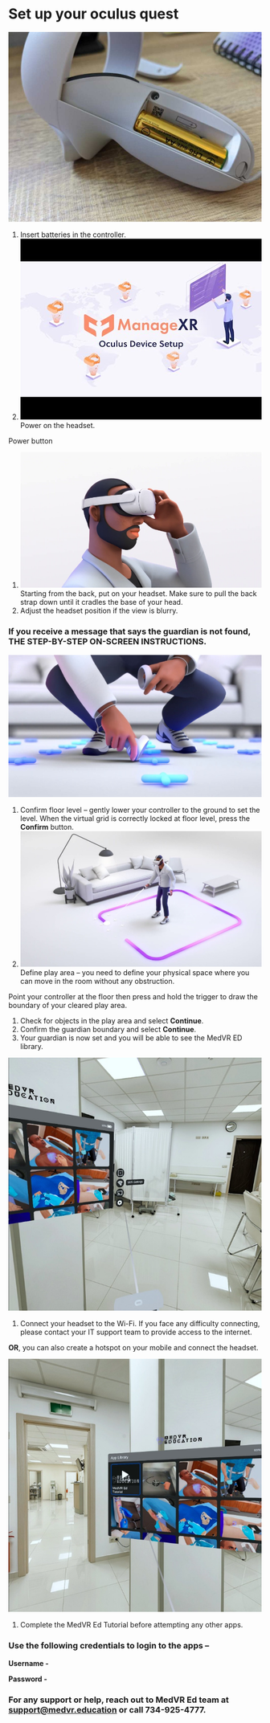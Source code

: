 # Set up your oculus quest

![](<../.gitbook/assets/0 (6) (1)>)

1. Insert batteries in the controller.
2. ![](<../.gitbook/assets/1 (2) (1)>)Power on the headset.

Power button

1. ![](<../.gitbook/assets/2 (3)>)Starting from the back, put on your headset. Make sure to pull the back strap down until it cradles the base of your head.
2. Adjust the headset position if the view is blurry.

### If you receive a message that says the guardian is not found, THE STEP-BY-STEP ON-SCREEN INSTRUCTIONS.

![](<../.gitbook/assets/3 (1)>)

1. Confirm floor level – gently lower your controller to the ground to set the level. When the virtual grid is correctly locked at floor level, press the **Confirm** button.
2. ![](<../.gitbook/assets/4 (1)>)Define play area – you need to define your physical space where you can move in the room without any obstruction.

Point your controller at the floor then press and hold the trigger to draw the boundary of your cleared play area.

1. Check for objects in the play area and select **Continue**.
2. Confirm the guardian boundary and select **Continue**.
3. Your guardian is now set and you will be able to see the MedVR ED library.

![](<../.gitbook/assets/5 (1)>)

1. Connect your headset to the Wi-Fi. If you face any difficulty connecting, please contact your IT support team to provide access to the internet.

**OR**, you can also create a hotspot on your mobile and connect the headset.

![](../.gitbook/assets/6)

1. Complete the MedVR Ed Tutorial before attempting any other apps.

### **Use the following credentials to login to the apps –**

**Username -**

**Password -**

### For any support or help, reach out to MedVR Ed team at [support@medvr.education](mailto:support@medvr.education) or call 734-925-4777.
